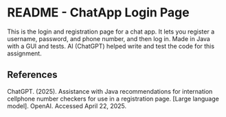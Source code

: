 # README - ChatApp Login Page

This is the login and registration page for a chat app. It lets you register a username, password, and phone number, and then log in. Made in Java with a GUI and tests. AI (ChatGPT) helped write and test the code for this assignment.

## References

ChatGPT. (2025). Assistance with Java recommendations for internation cellphone number checkers for use in a registration page. [Large language model]. OpenAI. Accessed April 22, 2025.
